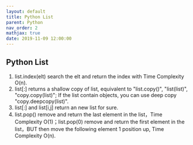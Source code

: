 ```yaml
---
layout: default
title: Python List
parent: Python
nav_order: 2
mathjax: true
date: 2019-11-09 12:00:00
---
```


## Python List

1. list.index(elt) search the elt and return the index with Time Complexity O(n).
2. list[:] returns a shallow copy of list, equivalent to "list.copy()", "list(list)", "copy.copy(list)"; If the list contain objects, you can use deep copy "copy.deepcopy(list)".
3. list[:] and list[i,j] return an new list for sure.
4. list.pop() remove and return the last element in the list，Time Complexity O(1)；list.pop(0) remove and return the first element in the list，BUT then move the following element 1 position up, Time Complexity O(n).

